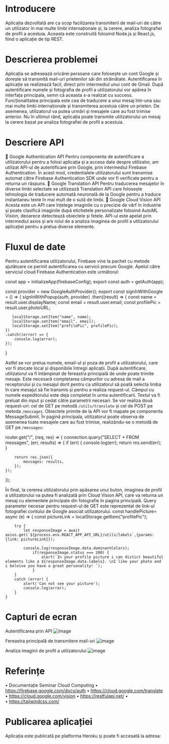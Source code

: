 # Introducere
Aplicația dezvoltată are ca scop facilizarea transmiterii de mail-uri de către un utilizator în mai multe limbi internaționale și, la cerere, analiza fotografiei de profil a acestuia. Aceasta este construită folosind Node.js și React.js, fiind o aplicație de tip REST. 
# Descrierea problemei
Aplicația se adresează oricărei persoane care folosește un cont Google și dorește să transmită mail-uri prietenilor săi din străinătate. Autentificarea în aplicație se realizează facil, direct prin intermediul unui cont de Gmail. După autentificare numele și fotografia de profil a utilizatorului vor apărea în interfața principala, semn că aceasta s-a realizat cu success. Funcționalitatea principala este cea de traducere a unui mesaj într-una sau mai multe limbi internaționale și transmiterea acestuia către un prieten. De asemenea, utilizatorul va putea urmări și mesajele care au fost trimise anterior. Nu în ultimul rând, aplicația poate transmite utilizatorului un mesaj la cerere bazat pe analiza fotografiei de profil a acestuia.
# Descriere API
	Google Authentication API
Pentru componenta de autentificare a utilizatorului pentru a folosi aplicația și a accesa date despre utilizator, am utilizat API-ul de autentificare prin Google, prin intermediul Firebase Authentication. În acest mod, credentialele utilizatorului sunt transmise automat către Firebase Authentication SDK unde vor fi verificate pentru a returna un răspuns.
	Google Translation API
Pentru traducerea mesajelor în diverse limbi selectate se utilizează Translation API care folosește tehnologia de traducere automată neuronală de la Google pentru a traduce instantaneu texte în mai mult de o sută de limbi.
	Google Cloud Vision API
Acesta este un API care înțelege imaginile cu o precizie de vârf în industrie și poate clasifică imaginile după etichetele personalizate folosind AutoML Vision, deoarece detectează obiectele și fetele. API-ul este apelat prin intermediul axios și are rolul de a analiza imaginea de profil a utilizatorului aplicației pentru a prelua diverse elemente.
# Fluxul de date
Pentru autentificarea utilizatorului, Firebase vine la pachet cu metode ajutătoare ce permit autentificarea cu servicii precum Google. Apelul către serviciul cloud Firebase Authentication este următorul:

const app = initializeApp(firebaseConfig);
export const auth = getAuth(app); 

const provider = new GoogleAuthProvider();
export const signInWithGoogle = () => {
    signInWithPopup(auth, provider)
    .then((result) => {
       const name = result.user.displayName;
       const email = result.user.email;
       const profilePic = result.user.photoURL;

       localStorage.setItem("name", name);
       localStorage.setItem("email", email);
       localStorage.setItem("profilePic", profilePic);
    })
    .catch((error) => {
        console.log(error);
    });
}

Astfel se vor prelua numele, email-ul și poza de profil a utilizatorului, care vor fi stocate local și disponibile întregii aplicații.
După autentificare, utilizatorul va fi întâmpinat de fereastra principală de unde poate trimite mesaje. Este necesară completarea câmpurilor cu adresa de mail a receptorului și cu mesajul dorit pentru ca utilizatorul să poată selecta limba în care mesajul să fie transmis și pentru a realiza request-ul. Câmpul cu numele expeditorului este deja completat în urma autentificarii.
Textul va fi preluat din input și cedat către parametrii necesari. Se vor realiza două request-uri: cel de GET pe metodă `/utils/translate` și cel de POST pe metoda  `/messages`. Obiectele primite de la API vor fi mapate pe componenta MessageSubmit.
În pagină principala, utilizatorul poate observa de asemenea toate mesajele care au fost trimise, realizându-se o metodă de GET pe `/messages`:

router.get("/", (req, res) => {
    connection.query("SELECT * FROM messages", (err, results) => {
        if (err) {
            console.log(err);
            return res.send(err);
        }

        return res.json({
            messages: results,
        });
    });
});

În final, la cererea utilizatorului prin apăsarea unui buton, imaginea de profil a utilizatorului va putea fi analizată prin Cloud Vision API, care va returna un mesaj cu elementele principale din fotografie în pagina principală. Query parameter necesar pentru request-ul de GET este reprezentat de link-ul fotografiei contului de Google asociat utilizatorului.
 const handlePicture= async (e) => {
        const pictureLink = localStorage.getItem("profilePic");

        try {
            let responseImage = await axios.get(`${process.env.REACT_APP_API_URL}/utils/labels`,{params:{link: pictureLink}});

            console.log(responseImage.data.dominantColors);
                if(responseImage.status === 200) {
                    alert(`In your profile picture i can distict beautiful elements like a ${responseImage.data.labels}. \nI like your photo and i beleive you have a great personality! `);
                }
        }
        catch (error) {
            alert('Can not see your picture');
            console.log(error);
        }
    }

# Capturi de ecran
Autentificarea prin API
![image](https://user-images.githubusercontent.com/72612275/168168438-a89f4bfe-ee15-4331-97d9-d64875d6d17f.png)

Fereastra principală de transmitere mail-uri
![image](https://user-images.githubusercontent.com/72612275/168168452-24761284-4183-41fc-bfa4-5613464ed138.png)

Analiza imaginii de profil a utilizatorului
![image](https://user-images.githubusercontent.com/72612275/168168468-676bf34c-0622-4404-abc5-74347ec85464.png)


# Referințe
•	Documentație Seminar Cloud Computing
•	https://firebase.google.com/docs/auth
•	https://cloud.google.com/translate
•	https://cloud.google.com/vision
•	https://restfulapi.net/
•	
•	https://tailwindcss.com/

# Publicarea aplicației
Aplicația este publicată pe platforma Heroku și poate fi accesată la adresa: 
